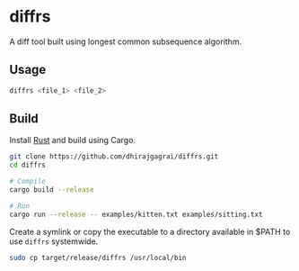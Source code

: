 # diffrs
A diff tool built using longest common subsequence algorithm.

## Usage
```bash
diffrs <file_1> <file_2>
```

## Build
Install [Rust](https://www.rust-lang.org/tools/install) and build using Cargo.
```bash
git clone https://github.com/dhirajgagrai/diffrs.git
cd diffrs 

# Compile
cargo build --release

# Run
cargo run --release -- examples/kitten.txt examples/sitting.txt
```

Create a symlink or copy the executable to a directory available in $PATH to use `diffrs` systemwide.
```bash
sudo cp target/release/diffrs /usr/local/bin
```
